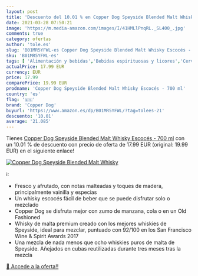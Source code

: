 ```yaml
---
layout: post
title: 'Descuento del 10.01 % en Copper Dog Speyside Blended Malt Whisky '
date: 2021-03-28 07:50:21
image: 'https://m.media-amazon.com/images/I/41HMLlPnqRL._SL400_.jpg'
comments: true
category: ofertas
author: 'tole.es'
slug: 'B01MR5YFWL-es Copper Dog Speyside Blended Malt Whisky Escocés - 700 ml'
sku: 'B01MR5YFWL-es'
tags: [ 'Alimentación y bebidas','Bebidas espirituosas y licores','Cervezas, vinos y licores','Whisky','copper dog','whisky', ]
actualPrice: 17.99 EUR
currency: EUR
price: 17.99
comparePrice: 19.99 EUR
prodname: 'Copper Dog Speyside Blended Malt Whisky Escocés - 700 ml'
country: 'es'
flag: '🇪🇸'
brand: 'Copper Dog'
buyurl: 'https://www.amazon.es/dp/B01MR5YFWL/?tag=tolees-21'
descuento: '10.01'
average: '21.085'
---
```


Tienes [Copper Dog Speyside Blended Malt Whisky Escocés - 700 ml](https://www.amazon.es/dp/B01MR5YFWL/?tag=tolees-21) con un 10.01 % de descuento con precio de oferta de 17.99 EUR (original: 19.99 EUR) en el siguiente enlace!

[![Copper Dog Speyside Blended Malt Whisky ](https://m.media-amazon.com/images/I/41HMLlPnqRL._SL400_.jpg)](https://www.amazon.es/dp/B01MR5YFWL/?tag=tolees-21)

ℹ️:

- Fresco y afrutado, con notas malteadas y toques de madera, principalmente vainilla y especias
- Un whisky escocés fácil de beber que se puede disfrutar solo o mezclado
- Copper Dog se disfruta mejor con zumo de manzana, cola o en un Old Fashioned
- Whisky de malta premium creado con los mejores whiskies de Speyside, ideal para mezclar, puntuado con 92/100 en los San Francisco Wine & Spirit Awards 2017
- Una mezcla de nada menos que ocho whiskies puros de malta de Speyside. Añejados en cubas reutilizadas durante tres meses tras la mezcla

[🛒 Accede a la oferta!!](https://www.amazon.es/dp/B01MR5YFWL/?tag=tolees-21)
